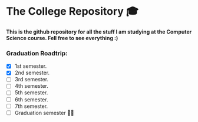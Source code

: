 # The College Repository :mortar_board:
**This is the github repository for all the stuff I am studying at the Computer Science course. Fell free to see everything :)**
<br>
### Graduation Roadtrip:
- [x] 1st semester.
- [x] 2nd semester. 
- [ ] 3rd semester.
- [ ] 4th semester.
- [ ] 5th semester.
- [ ] 6th semester.
- [ ] 7th semester.
- [ ] Graduation semester :man_student:
<br>

